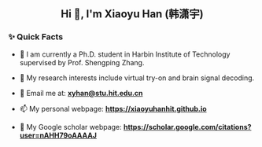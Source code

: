<!--
**xyhanHIT/xyhanHIT** is a ✨ _special_ ✨ repository because its `README.md` (this file) appears on your GitHub profile.

Here are some ideas to get you started:

- 🔭 I’m currently working on ...
- 🌱 I’m currently learning ...
- 👯 I’m looking to collaborate on ...
- 🤔 I’m looking for help with ...
- 💬 Ask me about ...
- 📫 How to reach me: ...
- 😄 Pronouns: ...
- ⚡ Fun fact: ...
-->

<h2 align="center">Hi 👋, I'm Xiaoyu Han (韩潇宇) </h2>

### ✨ Quick Facts
- 🤗 I am currently a Ph.D. student in Harbin Institute of Technology supervised by Prof. Shengping Zhang.

- 👀 My research interests include virtual try-on and brain signal decoding.

- 📧 Email me at: **xyhan@stu.hit.edu.cn**

- 📫 My personal webpage: **https://xiaoyuhanhit.github.io**

- 📄 My Google scholar webpage: **https://scholar.google.com/citations?user=nAHH79oAAAAJ**

